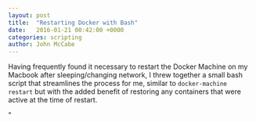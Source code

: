 ```yaml
---
layout: post
title:  "Restarting Docker with Bash"
date:   2016-01-21 00:42:00 +0000
categories: scripting
author: John McCabe
---
```

Having frequently found it necessary to restart the Docker Machine on my Macbook after sleeping/changing network, I threw together a small bash script that streamlines the process for me, similar to `docker-machine restart` but with the added benefit of restoring any containers that were active at the time of restart.

<script type="text/javascript" src="https://asciinema.org/a/7khffteogj4ojeobv182jbqfh.js" id="asciicast-7khffteogj4ojeobv182jbqfh" async></script>"

